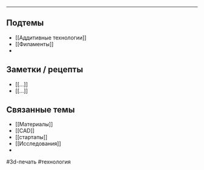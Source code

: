 

---

## Подтемы
- [[Аддитивные технологии]]
- [[Филаменты]]
- 



## Заметки / рецепты
- [[...]]
- [[...]]

## Связанные темы
- [[Материалы]]
- [[CAD]]
- [[стартапы]]
- [[Исследования]]
- 


#3d-печать #технология